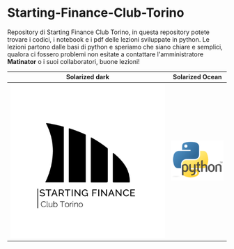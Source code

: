 # Starting-Finance-Club-Torino
Repository di Starting Finance Club Torino, in questa repository potete trovare i codici, i notebook e i pdf delle lezioni sviluppate in python. 
Le lezioni partono dalle basi di python e speriamo che siano chiare e semplici, qualora ci fossero problemi non esitate a contattare l'amministratore **Matinator** o i suoi collaboratori, buone lezioni!

Solarized dark             |  Solarized Ocean
:-------------------------:|:-------------------------:
![](img\starting_finance_club_torino_logo.jpg)  |  ![](img\Python_logo_large.png)